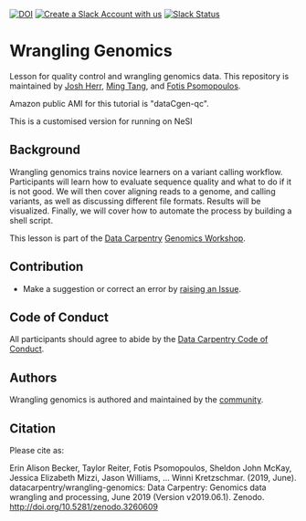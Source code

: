 [![DOI](https://zenodo.org/badge/DOI/10.5281/zenodo.3260609.svg)](https://doi.org/10.5281/zenodo.3260609)
[![Create a Slack Account with us](https://img.shields.io/badge/Create_Slack_Account-The_Carpentries-071159.svg)](https://swc-slack-invite.herokuapp.com/) 
[![Slack Status](https://img.shields.io/badge/Slack_Channel-dc--genomics-E01563.svg)](https://swcarpentry.slack.com/messages/C9N1K7DCY) 

# Wrangling Genomics

Lesson for quality control and wrangling genomics data. This repository is maintained by [Josh Herr](https://github.com/jrherr), [Ming Tang](https://github.com/crazyhottommy), and [Fotis Psomopoulos](https://github.com/fpsom).

Amazon public AMI for this tutorial is "dataCgen-qc". 

This is a customised version for running on NeSI

## Background

Wrangling genomics trains novice learners on a variant calling workflow. Participants will learn how to evaluate sequence quality and what to do if it is not good. We will then cover aligning reads to a genome, and calling variants, as well as discussing different file formats. Results will be visualized. Finally, we will cover how to automate the process by building a shell script.

This lesson is part of the [Data Carpentry](http://www.datacarpentry.org/) [Genomics Workshop](http://www.datacarpentry.org/genomics-workshop/).

## Contribution

- Make a suggestion or correct an error by [raising an Issue](https://github.com/datacarpentry/wrangling-genomics/issues).

## Code of Conduct

All participants should agree to abide by the [Data Carpentry Code of Conduct](http://www.datacarpentry.org/code-of-conduct/).

## Authors

Wrangling genomics is authored and maintained by the [community](https://github.com/datacarpentry/wrangling-genomics/network/members).

## Citation

Please cite as:

Erin Alison Becker, Taylor Reiter, Fotis Psomopoulos, Sheldon John McKay, Jessica Elizabeth Mizzi, Jason Williams, … Winni Kretzschmar. (2019, June). datacarpentry/wrangling-genomics: Data Carpentry: Genomics data wrangling and processing, June 2019 (Version v2019.06.1). Zenodo. http://doi.org/10.5281/zenodo.3260609
